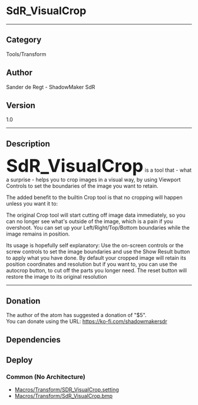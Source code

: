 # SdR_VisualCrop
___

## Category
Tools/Transform

## Author
Sander de Regt - ShadowMaker SdR

## Version
1.0

___

## Description
<p><font size=14><strong>SdR_VisualCrop</strong></font> is a tool that - what a surprise - helps you to crop images in a visual way, by using Viewport Controls to set the boundaries of the image you want to retain.</p>

<p>The added benefit to the builtin Crop tool is that no cropping will happen unless you want it to:</p>

<p>The original Crop tool will start cutting off image data immediately, so you can no longer see what's outside of the image, which is a pain if you overshoot. You can set up your Left/Right/Top/Bottom boundaries while the image remains in position.</p> 

<p>Its usage is hopefully self explanatory: Use the on-screen controls or the screw controls to set the image boundaries and use the Show Result button to apply what you have done. By default your cropped image will retain its position coordinates and resolution but if you want to, you can use the autocrop button, to cut off the parts you longer need. The reset button will restore the image to its original resolution</p> 



___

## Donation
The author of the atom has suggested a donation of "$5".  
You can donate using the URL: <a href="https://ko-fi.com/shadowmakersdr" class="button">https://ko-fi.com/shadowmakersdr</a>
## Dependencies

## Deploy

### Common (No Architecture)

<ul>
<li><a href="https://gitlab.com/WeSuckLess/Reactor/-/blob/master/Atoms/com.ShadowMakerSdR.SdR_VisualCrop/Macros/Transform/SDR_VisualCrop.setting?ref_type=heads">Macros/Transform/SDR_VisualCrop.setting</a></li>
<li><a href="https://gitlab.com/WeSuckLess/Reactor/-/blob/master/Atoms/com.ShadowMakerSdR.SdR_VisualCrop/Macros/Transform/SdR_VisualCrop.bmp?ref_type=heads">Macros/Transform/SdR_VisualCrop.bmp</a></li>
</ul>
